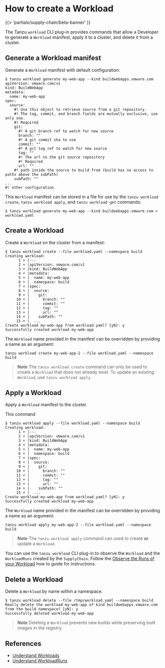 # How to create a Workload

{{> 'partials/supply-chain/beta-banner' }}

The Tanzu `workload` CLI plug-in provides commands that allow a Developer to generate a `Workload` manifest, apply it to a cluster, and delete it from a cluster.

## Generate a Workload manifest

Generate a `Workload` manifest with default configuration:

```console
$ tanzu workload generate my-web-app --kind buildwebapps.vmware.com
apiVersion: vmware.com/v1
kind: BuildWebApp
metadata:
  name: my-web-app
spec:
  source:
    #! Use this object to retrieve source from a git repository.
    #! The tag, commit, and branch fields are mutually exclusive, use only one.
    #! Required
    git:
      #! A git branch ref to watch for new source
      branch: ""
      #! A git commit sha to use
      commit: ""
      #! A git tag ref to watch for new source
      tag: ""
      #! The url to the git source repository
      #! Required
      url: ""
    #! path inside the source to build from (build has no access to paths above the subPath)
    subPath: ""
...
#! other configuration
```

This `Workload` manifest can be stored in a file for use by the `tanzu workload create`, `tanzu workload apply`, and `tanzu workload get` commands:

```console
$ tanzu workload generate my-web-app --kind buildwebapps.vmware.com > workload.yaml
```

## Create a Workload

Create a `Workload` on the cluster from a manifest:

```console
$ tanzu workload create --file workload.yaml --namespace build
Creating workload:
      1 + |---
      2 + |apiVersion: vmware.com/v1
      3 + |kind: BuildWebApp
      4 + |metadata:
      5 + |  name: my-web-app
      6 + |  namespace: build
      7 + |spec:
      8 + |  source:
      9 + |    git:
     10 + |      branch: ""
     11 + |      commit: ""
     12 + |      tag: ""
     13 + |      url: ""
     14 + |    subPath: ""
     15 + |  ...
Create workload my-web-app from workload.yaml? [yN]: y
Successfully created workload my-web-app
```

The `Workload` name provided in the manifest can be overridden by providing a name as an argument:

```console
tanzu workload create my-web-app-2 --file workload.yaml --namespace build
```

>**Note**
>The `tanzu workload create` command can only be used to create a `Workload` that does not already exist. To update an existing `Workload`, use `tanzu workload apply`.

## Apply a Workload

Apply a `Workload` manifest to the cluster.

This command 

```console
$ tanzu workload apply --file workload.yaml --namespace build
Creating workload:
      1 + |---
      2 + |apiVersion: vmware.com/v1
      3 + |kind: BuildWebApp
      4 + |metadata:
      5 + |  name: my-web-app
      6 + |  namespace: build
      7 + |spec:
      8 + |  source:
      9 + |    git:
     10 + |      branch: ""
     11 + |      commit: ""
     12 + |      tag: ""
     13 + |      url: ""
     14 + |    subPath: ""
     15 + |  ...
Create workload my-web-app from workload.yaml? [yN]: y
Successfully created workload my-web-app
```

The `Workload` name provided in the manifest can be overridden by providing a name as an argument:

```console
tanzu workload apply my-web-app-2 --file workload.yaml --namespace build
```

>**Note**
>The `tanzu workload apply` command can used to create **or** update a `Workload`.

You can use the `tanzu workload` CLI plug-in to observe the `Workload` and the `WorkloadRuns` created by the `SupplyChain`. Follow the [Observe the Runs of your Workload](./observe-runs.hbs.md) how to guide for instructions.

## Delete a Workload

Delete a `Workload` by name within a namespace.

```console
$ tanzu workload delete --file /tmp/workload.yaml --namespace build
Really delete the workload my-web-app of kind buildwebapps.vmware.com from the build namespace? [yN]: y
Successfully deleted workload my-web-app
```

>**Note**
>Deleting a `Workload` prevents new builds while preserving built images in the registry.

## References

* [Understand Workloads](../explanation/workloads.hbs.md)
* [Understand WorkloadRuns](../explanation/workloads.hbs.md)
